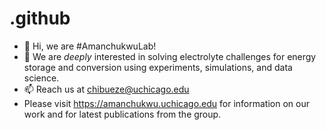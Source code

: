 # .github

- 👋 Hi, we are #AmanchukwuLab!
- 👀 We are *deeply* interested in solving electrolyte challenges for energy storage and conversion using experiments, simulations, and data science.
- 📫 Reach us at chibueze@uchicago.edu
- Please visit https://amanchukwu.uchicago.edu for information on our work and for latest publications from the group.
